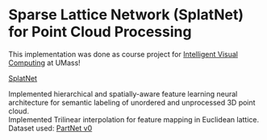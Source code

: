 # Sparse Lattice Network (SplatNet) for Point Cloud Processing

This implementation was done as course project for [Intelligent Visual Computing](https://people.cs.umass.edu/~kalo/courses/visual_computing/index.html) at UMass! 

[SplatNet](https://suhangpro.github.io/splatnet/)  

Implemented hierarchical and spatially-aware feature learning neural architecture for semantic labeling of unordered and unprocessed 3D point cloud.  
Implemented Trilinear interpolation for feature mapping in Euclidean lattice.  
Dataset used: [PartNet v0](https://www.shapenet.org/)


